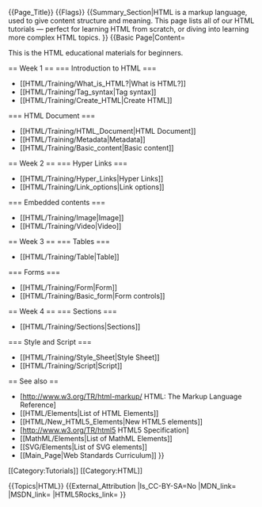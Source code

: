 {{Page_Title}}
{{Flags}}
{{Summary_Section|HTML is a markup language, used to give content structure and meaning. This page lists all of our HTML tutorials — perfect for learning HTML from scratch, or diving into learning more complex HTML topics. }}
{{Basic Page|Content=

This is the HTML educational materials for beginners.

== Week 1 ==
=== Introduction to HTML ===
* [[HTML/Training/What_is_HTML?|What is HTML?]]
* [[HTML/Training/Tag_syntax|Tag syntax]]
* [[HTML/Training/Create_HTML|Create HTML]]

=== HTML Document ===
* [[HTML/Training/HTML_Document|HTML Document]]
* [[HTML/Training/Metadata|Metadata]]
* [[HTML/Training/Basic_content|Basic content]]


== Week 2 ==
=== Hyper Links ===
* [[HTML/Training/Hyper_Links|Hyper Links]]
* [[HTML/Training/Link_options|Link options]]

=== Embedded contents ===
* [[HTML/Training/Image|Image]]
* [[HTML/Training/Video|Video]]


== Week 3 ==
=== Tables ===
* [[HTML/Training/Table|Table]]

=== Forms ===
* [[HTML/Training/Form|Form]]
* [[HTML/Training/Basic_form|Form controls]]


== Week 4 ==
=== Sections ===
* [[HTML/Training/Sections|Sections]]

=== Style and Script ===
* [[HTML/Training/Style_Sheet|Style Sheet]]
* [[HTML/Training/Script|Script]]


== See also ==

* [http://www.w3.org/TR/html-markup/ HTML: The Markup Language Reference]
* [[HTML/Elements|List of HTML Elements]]
* [[HTML/New_HTML5_Elements|New HTML5 elements]]
* [http://www.w3.org/TR/html5 HTML5 Specification]
* [[MathML/Elements|List of MathML Elements]]
* [[SVG/Elements|List of SVG elements]]
* [[Main_Page|Web Standards Curriculum]]
}}

[[Category:Tutorials]]
[[Category:HTML]]

{{Topics|HTML}}
{{External_Attribution
|Is_CC-BY-SA=No
|MDN_link=
|MSDN_link=
|HTML5Rocks_link=
}}